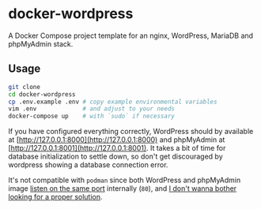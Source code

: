 # docker-wordpress

A Docker Compose project template for an nginx, WordPress, MariaDB and phpMyAdmin stack.

## Usage

```sh
git clone 
cd docker-wordpress  
cp .env.example .env # copy example environmental variables
vim .env             # and adjust to your needs
docker-compose up    # with `sudo` if necessary 
```

If you have configured everything correctly, WordPress should by available at [http://127.0.0.1:8000](http://127.0.0.1:8000) and phpMyAdmin at [http://127.0.0.1:8001](http://127.0.0.1:8001). It takes a bit of time for database initialization to settle down, so don't get discouraged by wordpress showing a database connection error.

It's not compatible with `podman` since both WordPress and phpMyAdmin image [listen on the same port](https://github.com/containers/podman-compose/issues/244) internally (`80`), and [I don't wanna bother looking for a proper solution](https://github.com/containers/podman-compose/blob/master/docs/Mappings.md).
